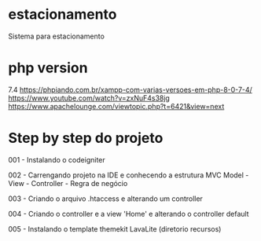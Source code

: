 # estacionamento
Sistema para estacionamento

# php version
7.4
https://phpiando.com.br/xampp-com-varias-versoes-em-php-8-0-7-4/
https://www.youtube.com/watch?v=zxNuF4s38jg
https://www.apachelounge.com/viewtopic.php?t=6421&view=next

# Step by step do projeto
001 - Instalando o codeigniter

002 - Carrengando projeto na IDE e conhecendo a estrutura 
	MVC
	Model -
	View - 
	Controller - Regra de negócio
	 
003 - Criando o arquivo .htaccess e alterando um controller

004 - Criando o controller e a view 'Home' e alterando o controller default

005 - Instalando o template themekit LavaLite (diretorio recursos)


